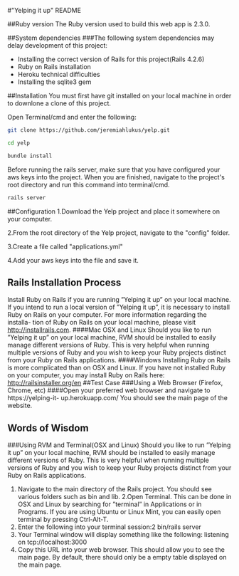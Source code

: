 #"Yelping it up" README

##Ruby version
The Ruby version used to build this web app is 2.3.0. 

##System dependencies
###The following system dependencies may delay development of this project:
* Installing the correct version of Rails for this project(Rails 4.2.6)
* Ruby on Rails installation
* Heroku technical difficulties
* Installing the sqlite3 gem

##Installation 
You must first have git installed on your local machine in order to downlone a clone of this project.

Open Terminal/cmd and enter the following:
```bash
git clone https://github.com/jeremiahlukus/yelp.git 

cd yelp

bundle install
```
Before running the rails server, make sure that you have configured your aws keys into the project.
When you are finished, navigate to the project's root directory and run this command into terminal/cmd.
```bash
rails server
```

##Configuration
1.Download the Yelp project and place it somewhere on your computer.

2.From the root directory of the Yelp project, navigate to the "config" folder.

3.Create a file called "applications.yml" 

4.Add your aws keys into the file and save it.

## Rails Installation Process 
Install Ruby on Rails if you are running ”Yelping it up” on your local machine. If you intend to run a local version of ”Yelping it up”, it is necessary to install Ruby on Rails on your computer. For more information regarding the installa- tion of Ruby on Rails on your local machine, please visit http://installrails.com.
####Mac OSX and Linux
Should you like to run ”Yelping it up” on your local machine, RVM should be installed to easily manage different versions of Ruby. This is very helpful when running multiple versions of Ruby and you wish to keep your Ruby projects distinct from your Ruby on Rails applications.
####Windows
Installing Ruby on Rails is more complicated than on OSX and Linux. If you have not installed Ruby on your computer, you may install Ruby on Rails here: http://railsinstaller.org/en
##Test Case
###Using a Web Browser (Firefox, Chrome, etc)
####Open your preferred web browser and navigate to https://yelping-it- up.herokuapp.com/ You should see the main page of the website.

## Words of Wisdom 
###Using RVM and Terminal(OSX and Linux)
Should you like to run ”Yelping it up” on your local machine, RVM should be installed to easily manage different versions of Ruby. This is very helpful when running multiple versions of Ruby and you wish to keep your Ruby projects distinct from your Ruby on Rails applications.

1. Navigate to the main directory of the Rails project. You should see various folders such as bin and lib.
2.Open Terminal. This can be done in OSX and Linux by searching for ”terminal” in Applications or in Programs. If you are using Ubuntu or Linux Mint, you can easily open terminal by pressing Ctrl-Alt-T.
3. Enter the following into your terminal session:2
bin/rails server
4. Your Terminal window will display something like the following:
      listening on tcp://localhost:3000
5. Copy this URL into your web browser.
This should allow you to see the main page. By default, there should only be a empty table displayed on the main page.


